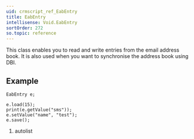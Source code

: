 ```yaml
---
uid: crmscript_ref_EabEntry
title: EabEntry
intellisense: Void.EabEntry
sortOrder: 272
so.topic: reference
---
```



This class enables you to read and write entries from the email address book. It is also used when you want to synchronise the address book using DBI.




## Example


    EabEntry e;
    
    e.load(15);
    print(e.getValue("sms"));
    e.setValue("name", "test");
    e.save();




1. autolist


